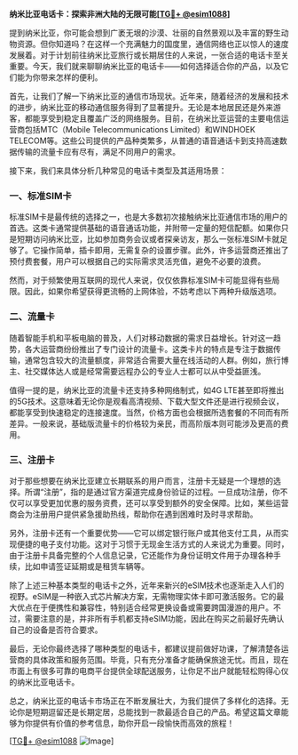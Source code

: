 **纳米比亚电话卡：探索非洲大陆的无限可能[[TG💪+ @esim1088](https://t.me/s/esim1088)]**

提到纳米比亚，你可能会想到广袤无垠的沙漠、壮丽的自然景观以及丰富的野生动物资源。但你知道吗？在这样一个充满魅力的国度里，通信网络也正以惊人的速度发展着。对于计划前往纳米比亚旅行或长期居住的人来说，一张合适的电话卡至关重要。今天，我们就来聊聊纳米比亚的电话卡——如何选择适合你的产品，以及它们能为你带来怎样的便利。

首先，让我们了解一下纳米比亚的通信市场现状。近年来，随着经济的发展和技术的进步，纳米比亚的移动通信服务得到了显著提升。无论是本地居民还是外来游客，都能享受到稳定且覆盖广泛的网络服务。目前，在纳米比亚运营的主要电信运营商包括MTC（Mobile Telecommunications Limited）和WINDHOEK TELECOM等。这些公司提供的产品种类繁多，从普通的语音通话卡到支持高速数据传输的流量卡应有尽有，满足不同用户的需求。

接下来，我们来具体分析几种常见的电话卡类型及其适用场景：

### 一、标准SIM卡

标准SIM卡是最传统的选择之一，也是大多数初次接触纳米比亚通信市场的用户的首选。这类卡通常提供基础的语音通话功能，并附带一定量的短信配额。如果你只是短期访问纳米比亚，比如参加商务会议或者探亲访友，那么一张标准SIM卡就足够了。它操作简单，插卡即用，无需复杂的设置步骤。此外，许多运营商还推出了预付费套餐，用户可以根据自己的实际需求灵活充值，避免不必要的浪费。

然而，对于频繁使用互联网的现代人来说，仅仅依靠标准SIM卡可能显得有些局限。因此，如果你希望获得更流畅的上网体验，不妨考虑以下两种升级版选项。

### 二、流量卡

随着智能手机和平板电脑的普及，人们对移动数据的需求日益增长。针对这一趋势，各大运营商纷纷推出了专门设计的流量卡。这类卡片的特点是专注于数据传输，通常包含较大的流量额度，非常适合需要大量在线活动的人群。例如，旅行博主、社交媒体达人或是经常需要远程办公的专业人士都可以从中受益匪浅。

值得一提的是，纳米比亚的流量卡还支持多种网络制式，如4G LTE甚至即将推出的5G技术。这意味着无论你是观看高清视频、下载大型文件还是进行视频会议，都能享受到快速稳定的连接速度。当然，价格方面也会根据所选套餐的不同而有所差异。一般来说，基础版流量卡的价格较为亲民，而高阶版本则可能涉及更高的费用。

### 三、注册卡

对于那些想要在纳米比亚建立长期联系的用户而言，注册卡无疑是一个理想的选择。所谓“注册”，指的是通过官方渠道完成身份验证的过程。一旦成功注册，你不仅可以享受更加优惠的服务资费，还可以享受到额外的安全保障。比如，某些运营商会为注册用户提供紧急援助热线，帮助你在遇到困难时及时寻求帮助。

另外，注册卡还有一个重要优势——它可以绑定银行账户或其他支付工具，从而实现便捷的电子支付功能。这对于习惯于无现金生活方式的人来说尤为重要。同时，由于注册卡具备完整的个人信息记录，它还能作为身份证明文件用于办理各种手续，比如申请签证延期或是租赁车辆等。

除了上述三种基本类型的电话卡之外，近年来新兴的eSIM技术也逐渐走入人们的视野。eSIM是一种嵌入式芯片解决方案，无需物理实体卡即可激活服务。它的最大优点在于便携性和兼容性，特别适合经常更换设备或需要跨国漫游的用户。不过，需要注意的是，并非所有手机都支持eSIM功能，因此在购买之前最好先确认自己的设备是否符合要求。

最后，无论你最终选择了哪种类型的电话卡，都建议提前做好功课，了解清楚各运营商的具体政策和服务范围。毕竟，只有充分准备才能确保旅途无忧。而且，现在市面上有很多可靠的电商平台提供全球配送服务，让你足不出户就能轻松购得心仪的纳米比亚电话卡。

总之，纳米比亚的电话卡市场正在不断发展壮大，为我们提供了多样化的选择。无论你是短期逗留还是长期定居，总能找到一款最适合自己的产品。希望这篇文章能够为你提供有价值的参考信息，助你开启一段愉快而高效的旅程！ 

[[TG💪+ @esim1088](https://t.me/s/esim1088) ![Image](https://i.postimg.cc/4NQfJmqS/Snipaste-2025-05-13-00-14-12.png)]